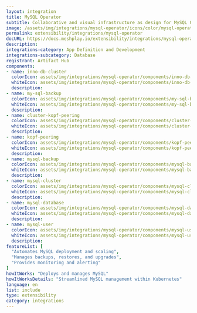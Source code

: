 ```yaml
---
layout: integration
title: MySQL Operator
subtitle: Collaborative and visual infrastructure as design for MySQL Operator
image: /assets/img/integrations/mysql-operator/icons/color/mysql-operator-color.svg
permalink: extensibility/integrations/mysql-operator
docURL: https://docs.meshplay.io/extensibility/integrations/mysql-operator
description: 
integrations-category: App Definition and Development
integrations-subcategory: Database
registrant: Artifact Hub
components: 
- name: inno-db-cluster
  colorIcon: assets/img/integrations/mysql-operator/components/inno-db-cluster/icons/color/inno-db-cluster-color.svg
  whiteIcon: assets/img/integrations/mysql-operator/components/inno-db-cluster/icons/white/inno-db-cluster-white.svg
  description: 
- name: my-sql-backup
  colorIcon: assets/img/integrations/mysql-operator/components/my-sql-backup/icons/color/my-sql-backup-color.svg
  whiteIcon: assets/img/integrations/mysql-operator/components/my-sql-backup/icons/white/my-sql-backup-white.svg
  description: 
- name: cluster-kopf-peering
  colorIcon: assets/img/integrations/mysql-operator/components/cluster-kopf-peering/icons/color/cluster-kopf-peering-color.svg
  whiteIcon: assets/img/integrations/mysql-operator/components/cluster-kopf-peering/icons/white/cluster-kopf-peering-white.svg
  description: 
- name: kopf-peering
  colorIcon: assets/img/integrations/mysql-operator/components/kopf-peering/icons/color/kopf-peering-color.svg
  whiteIcon: assets/img/integrations/mysql-operator/components/kopf-peering/icons/white/kopf-peering-white.svg
  description: 
- name: mysql-backup
  colorIcon: assets/img/integrations/mysql-operator/components/mysql-backup/icons/color/mysql-backup-color.svg
  whiteIcon: assets/img/integrations/mysql-operator/components/mysql-backup/icons/white/mysql-backup-white.svg
  description: 
- name: mysql-cluster
  colorIcon: assets/img/integrations/mysql-operator/components/mysql-cluster/icons/color/mysql-cluster-color.svg
  whiteIcon: assets/img/integrations/mysql-operator/components/mysql-cluster/icons/white/mysql-cluster-white.svg
  description: 
- name: mysql-database
  colorIcon: assets/img/integrations/mysql-operator/components/mysql-database/icons/color/mysql-database-color.svg
  whiteIcon: assets/img/integrations/mysql-operator/components/mysql-database/icons/white/mysql-database-white.svg
  description: 
- name: mysql-user
  colorIcon: assets/img/integrations/mysql-operator/components/mysql-user/icons/color/mysql-user-color.svg
  whiteIcon: assets/img/integrations/mysql-operator/components/mysql-user/icons/white/mysql-user-white.svg
  description: 
featureList: [
  "Automates MySQL deployment and scaling",
  "Manages backups, restores, and upgrades",
  "Provides monitoring and alerting"
]
howItWorks: "Deploys and manages MySQL"
howItWorksDetails: "Streamlined MySQL management within Kubernetes"
language: en
list: include
type: extensibility
category: integrations
---
```

